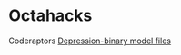 # Octahacks
Coderaptors
<a href="https://drive.google.com/drive/folders/1eBB5GhssLpKrxKEfBHvP6cf_kESkYvi1?usp=sharing">Depression-binary model files 
